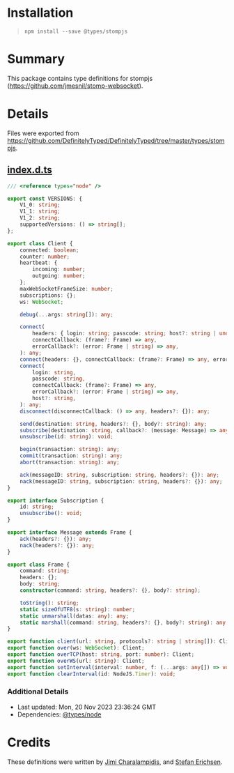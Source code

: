 # Installation
> `npm install --save @types/stompjs`

# Summary
This package contains type definitions for stompjs (https://github.com/jmesnil/stomp-websocket).

# Details
Files were exported from https://github.com/DefinitelyTyped/DefinitelyTyped/tree/master/types/stompjs.
## [index.d.ts](https://github.com/DefinitelyTyped/DefinitelyTyped/tree/master/types/stompjs/index.d.ts)
````ts
/// <reference types="node" />

export const VERSIONS: {
    V1_0: string;
    V1_1: string;
    V1_2: string;
    supportedVersions: () => string[];
};

export class Client {
    connected: boolean;
    counter: number;
    heartbeat: {
        incoming: number;
        outgoing: number;
    };
    maxWebSocketFrameSize: number;
    subscriptions: {};
    ws: WebSocket;

    debug(...args: string[]): any;

    connect(
        headers: { login: string; passcode: string; host?: string | undefined },
        connectCallback: (frame?: Frame) => any,
        errorCallback?: (error: Frame | string) => any,
    ): any;
    connect(headers: {}, connectCallback: (frame?: Frame) => any, errorCallback?: (error: Frame | string) => any): any;
    connect(
        login: string,
        passcode: string,
        connectCallback: (frame?: Frame) => any,
        errorCallback?: (error: Frame | string) => any,
        host?: string,
    ): any;
    disconnect(disconnectCallback: () => any, headers?: {}): any;

    send(destination: string, headers?: {}, body?: string): any;
    subscribe(destination: string, callback?: (message: Message) => any, headers?: {}): Subscription;
    unsubscribe(id: string): void;

    begin(transaction: string): any;
    commit(transaction: string): any;
    abort(transaction: string): any;

    ack(messageID: string, subscription: string, headers?: {}): any;
    nack(messageID: string, subscription: string, headers?: {}): any;
}

export interface Subscription {
    id: string;
    unsubscribe(): void;
}

export interface Message extends Frame {
    ack(headers?: {}): any;
    nack(headers?: {}): any;
}

export class Frame {
    command: string;
    headers: {};
    body: string;
    constructor(command: string, headers?: {}, body?: string);

    toString(): string;
    static sizeOfUTF8(s: string): number;
    static unmarshall(datas: any): any;
    static marshall(command: string, headers?: {}, body?: string): any;
}

export function client(url: string, protocols?: string | string[]): Client;
export function over(ws: WebSocket): Client;
export function overTCP(host: string, port: number): Client;
export function overWS(url: string): Client;
export function setInterval(interval: number, f: (...args: any[]) => void): NodeJS.Timer;
export function clearInterval(id: NodeJS.Timer): void;

````

### Additional Details
 * Last updated: Mon, 20 Nov 2023 23:36:24 GMT
 * Dependencies: [@types/node](https://npmjs.com/package/@types/node)

# Credits
These definitions were written by [Jimi Charalampidis](https://github.com/jimic), and [Stefan Erichsen](https://github.com/Dr4k4n).
